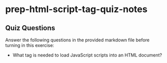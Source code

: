 # prep-html-script-tag-quiz-notes

## Quiz Questions

Answer the following questions in the provided markdown file before turning in this exercise:

- What tag is needed to load JavaScript scripts into an HTML document?
<script>
- How do you use a script tag to write JavaScript directly in the HTML document?
you use console.log() in the <script> tag within the <body>
- How do you use a script tag to load an external JavaScript file?
save the script file with a .js extension, then refer to it using the src attribute in the <script> tag
## Notes

All student notes should be written here.

How to write `Code Examples` in markdown

for JS:

```javascript
const data = 'Howdy';
```

for HTML:

```html
<div>
  <p>This is text content</p>
</div>
```

for CSS:

```css
div {
  width: 100%;
}
```
